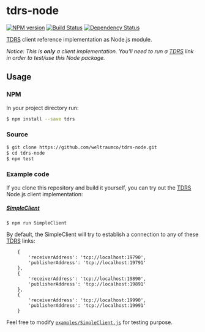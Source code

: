 # tdrs-node
[![NPM version][npm-image]][npm-url] [![Build Status][travis-image]][travis-url] [![Dependency Status][daviddm-image]][daviddm-url]

[TDRS](https://github.com/weltraumco/tdrs) client reference implementation as Node.js module.

*Notice: This is **only** a client implementation. You'll need to run a [TDRS](https://github.com/weltraumco/tdrs) link in order to test/use this Node package.*

## Usage

### NPM

In your project directory run:

```bash
$ npm install --save tdrs
```

### Source

```bash
$ git clone https://github.com/weltraumco/tdrs-node.git
$ cd tdrs-node
$ npm test
```

### Example code

If you clone this repository and build it yourself, you can try out the [TDRS](https://github.com/weltraumco/tdrs) Node.js client implementation:

##### [SimpleClient](examples/SimpleClient.js)

```
$ npm run SimpleClient
```

By default, the SimpleClient will try to establish a connection to any of these [TDRS](https://github.com/weltraumco/tdrs) links:

```
    {
        'receiverAddress': 'tcp://localhost:19790',
        'publisherAddress': 'tcp://localhost:19791'
    },
    {
        'receiverAddress': 'tcp://localhost:19890',
        'publisherAddress': 'tcp://localhost:19891'
    },
    {
        'receiverAddress': 'tcp://localhost:19990',
        'publisherAddress': 'tcp://localhost:19991'
    }
```

Feel free to modify [`examples/SimpleClient.js`](examples/SimpleClient.js) for testing purpose.



[npm-image]: https://badge.fury.io/js/tdrs.svg
[npm-url]: https://npmjs.org/package/tdrs
[travis-image]: https://travis-ci.org/weltraumco/tdrs-node.svg?branch=develop
[travis-url]: https://travis-ci.org/weltraumco/tdrs-node
[daviddm-image]: https://david-dm.org/weltraumco/tdrs-node.svg?theme=shields.io
[daviddm-url]: https://david-dm.org/weltraumco/tdrs-node
